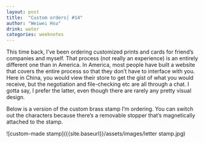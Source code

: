 ```yaml
---
layout: post
title:  "Custom orders| #14"
author: "Weiwei Hsu"
drink: water
categories: weeknotes
---
```

This time back, I’ve been ordering customized prints and cards for friend’s companies and myself. That process (not really an experience) is an entirely different one than in America. In America, most people have built a website that covers the entire process so that they don’t have to interface with you. Here in China, you would view their store to get the gist of what you would receive, but the negotiation and file-checking etc are all through a chat. I gotta say, I prefer the latter, even though there are rarely any pretty visual design.

Below is a version of the custom brass stamp I’m ordering. You can switch out the characters because there’s a removable stopper that’s magnetically attached to the stamp.

![custom-made stamp]({{site.baseurl}}/assets/images/letter stamp.jpg)
